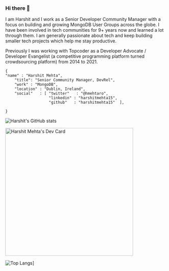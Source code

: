### Hi there 👋

I am Harshit and I work as a Senior Developer Community Manager with a focus on building and growing MongoDB User Groups across the globe. I have been involved in tech communities for 9+ years now and learned a lot through them. I am generally passionate about tech and keep building smaller tech projects which help me stay productive.

Previously I was working with Topcoder as a Developer Advocate / Developer Evangelist (a competitive programming platform turned crowdsourcing platform) from 2014 to 2021. 




```
{ 
"name" : "Harshit Mehta",
  	"title": "Senior Community Manager, DevRel",
  	"work" : "MongoDB",
  	"location" : "Dublin, Ireland",
	"social"   : [ "twitter"   : "@hmehtaro",
  			   	   "linkedin" : "harshitmehta15", 
			   	   "github"   : "harshitmehta15"  ],
   
}
```

![Harshit's GitHub stats](https://github-readme-stats.vercel.app/api?username=harshitmehta15)


<a href="https://app.daily.dev/hmehta"><img src="https://api.daily.dev/devcards/f95258b1b7f949c8b43f18921ca82a5c.png?r=k9c" width="400" alt="Harshit Mehta's Dev Card"/></a>


![Top Langs](https://github-readme-stats.vercel.app/api/top-langs/?username=harshitmehta15)]
